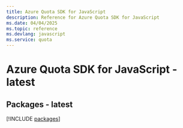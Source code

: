 ```yaml
---
title: Azure Quota SDK for JavaScript
description: Reference for Azure Quota SDK for JavaScript
ms.date: 04/04/2025
ms.topic: reference
ms.devlang: javascript
ms.service: quota
---
```

# Azure Quota SDK for JavaScript - latest
## Packages - latest
[!INCLUDE [packages](quota-index.md)]